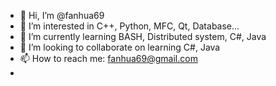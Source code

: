 - 👋 Hi, I’m @fanhua69
- 👀 I’m interested in C++, Python, MFC, Qt, Database...
- 🌱 I’m currently learning BASH, Distributed system, C#, Java
- 💞️ I’m looking to collaborate on learning C#, Java
- 📫 How to reach me:  fanhua69@gmail.com
-       

<!---
fanhua69/fanhua69 is a ✨ special ✨ repository because its `README.md` (this file) appears on your GitHub profile.
You can click the Preview link to take a look at your changes.
--->
